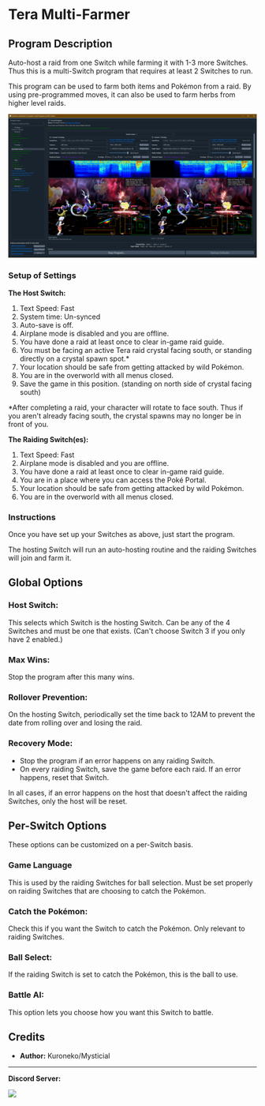 # Tera Multi-Farmer

## Program Description

Auto-host a raid from one Switch while farming it with 1-3 more Switches. Thus this is a multi-Switch program that requires at least 2 Switches to run.

This program can be used to farm both items and Pokémon from a raid. By using pre-programmed moves, it can also be used to farm herbs from higher level raids.


<img src="images/TeraMultiFarmer-0.png">

### Setup of Settings

**The Host Switch:**

1. Text Speed: Fast
2. System time: Un-synced
3. Auto-save is off.
4. Airplane mode is disabled and you are offline.
5. You have done a raid at least once to clear in-game raid guide.
6. You must be facing an active Tera raid crystal facing south, or standing directly on a crystal spawn spot.*
7. Your location should be safe from getting attacked by wild Pokémon.
8. You are in the overworld with all menus closed.
9. Save the game in this position. (standing on north side of crystal facing south)

\*After completing a raid, your character will rotate to face south. Thus if you aren't already facing south, the crystal spawns may no longer be in front of you.

**The Raiding Switch(es):**

1. Text Speed: Fast
2. Airplane mode is disabled and you are offline.
3. You have done a raid at least once to clear in-game raid guide.
4. You are in a place where you can access the Poké Portal.
5. Your location should be safe from getting attacked by wild Pokémon.
6. You are in the overworld with all menus closed.

### Instructions

Once you have set up your Switches as above, just start the program.

The hosting Switch will run an auto-hosting routine and the raiding Switches will join and farm it.


## Global Options

### Host Switch:

This selects which Switch is the hosting Switch. Can be any of the 4 Switches and must be one that exists. (Can't choose Switch 3 if you only have 2 enabled.)

### Max Wins:

Stop the program after this many wins.

### Rollover Prevention:

On the hosting Switch, periodically set the time back to 12AM to prevent the date from rolling over and losing the raid.

### Recovery Mode:

- Stop the program if an error happens on any raiding Switch.
- On every raiding Switch, save the game before each raid. If an error happens, reset that Switch.

In all cases, if an error happens on the host that doesn't affect the raiding Switches, only the host will be reset.



## Per-Switch Options

These options can be customized on a per-Switch basis.

### Game Language

This is used by the raiding Switches for ball selection. Must be set properly on raiding Switches that are choosing to catch the Pokémon.

### Catch the Pokémon:

Check this if you want the Switch to catch the Pokémon. Only relevant to raiding Switches.

### Ball Select:

If the raiding Switch is set to catch the Pokémon, this is the ball to use.

### Battle AI:

This option lets you choose how you want this Switch to battle.






## Credits

- **Author:** Kuroneko/Mysticial

<hr>

**Discord Server:** 

[<img src="https://canary.discordapp.com/api/guilds/695809740428673034/widget.png?style=banner2">](https://discord.gg/cQ4gWxN)






